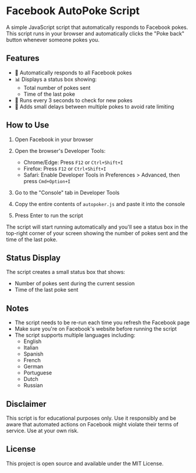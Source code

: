 # Facebook AutoPoke Script

A simple JavaScript script that automatically responds to Facebook pokes. This script runs in your browser and automatically clicks the "Poke back" button whenever someone pokes you.

## Features

- 🤖 Automatically responds to all Facebook pokes
- 📊 Displays a status box showing:
  - Total number of pokes sent
  - Time of the last poke
- 🔄 Runs every 3 seconds to check for new pokes
- 💫 Adds small delays between multiple pokes to avoid rate limiting

## How to Use

1. Open Facebook in your browser
2. Open the browser's Developer Tools:
   - Chrome/Edge: Press `F12` or `Ctrl+Shift+I`
   - Firefox: Press `F12` or `Ctrl+Shift+I`
   - Safari: Enable Developer Tools in Preferences > Advanced, then press `Cmd+Option+I`

3. Go to the "Console" tab in Developer Tools

4. Copy the entire contents of `autopoker.js` and paste it into the console

5. Press Enter to run the script

The script will start running automatically and you'll see a status box in the top-right corner of your screen showing the number of pokes sent and the time of the last poke.

## Status Display

The script creates a small status box that shows:
- Number of pokes sent during the current session
- Time of the last poke sent

## Notes

- The script needs to be re-run each time you refresh the Facebook page
- Make sure you're on Facebook's website before running the script
- The script supports multiple languages including:
  - English
  - Italian
  - Spanish
  - French
  - German
  - Portuguese
  - Dutch
  - Russian

## Disclaimer

This script is for educational purposes only. Use it responsibly and be aware that automated actions on Facebook might violate their terms of service. Use at your own risk.

## License

This project is open source and available under the MIT License.
